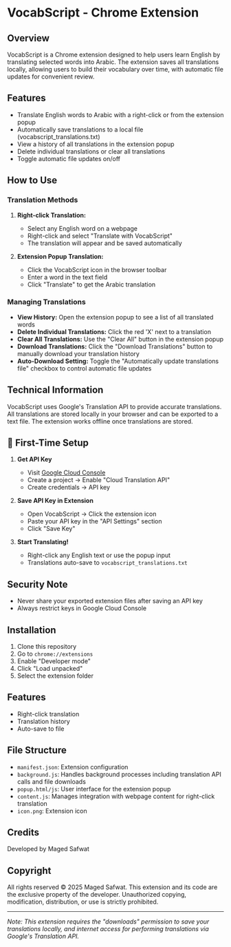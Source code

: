 # VocabScript - Chrome Extension

## Overview
VocabScript is a Chrome extension designed to help users learn English by translating selected words into Arabic. The extension saves all translations locally, allowing users to build their vocabulary over time, with automatic file updates for convenient review.

## Features
- Translate English words to Arabic with a right-click or from the extension popup
- Automatically save translations to a local file (vocabscript_translations.txt)
- View a history of all translations in the extension popup
- Delete individual translations or clear all translations
- Toggle automatic file updates on/off

## How to Use

### Translation Methods
1. **Right-click Translation:**
   - Select any English word on a webpage
   - Right-click and select "Translate with VocabScript"
   - The translation will appear and be saved automatically

2. **Extension Popup Translation:**
   - Click the VocabScript icon in the browser toolbar
   - Enter a word in the text field
   - Click "Translate" to get the Arabic translation

### Managing Translations
- **View History:** Open the extension popup to see a list of all translated words
- **Delete Individual Translations:** Click the red 'X' next to a translation 
- **Clear All Translations:** Use the "Clear All" button in the extension popup
- **Download Translations:** Click the "Download Translations" button to manually download your translation history
- **Auto-Download Setting:** Toggle the "Automatically update translations file" checkbox to control automatic file updates

## Technical Information
VocabScript uses Google's Translation API to provide accurate translations. All translations are stored locally in your browser and can be exported to a text file. The extension works offline once translations are stored.

## 🚀 First-Time Setup

1. **Get API Key**  
   - Visit [Google Cloud Console](https://console.cloud.google.com/)
   - Create a project → Enable "Cloud Translation API"
   - Create credentials → API key

2. **Save API Key in Extension**  
   - Open VocabScript → Click the extension icon
   - Paste your API key in the "API Settings" section
   - Click "Save Key"

3. **Start Translating!**  
   - Right-click any English text or use the popup input
   - Translations auto-save to `vocabscript_translations.txt`

## Security Note
- Never share your exported extension files after saving an API key  
- Always restrict keys in Google Cloud Console 

## Installation
1. Clone this repository
2. Go to `chrome://extensions`
3. Enable "Developer mode"
4. Click "Load unpacked"
5. Select the extension folder

## Features
- Right-click translation
- Translation history
- Auto-save to file 

## File Structure
- `manifest.json`: Extension configuration
- `background.js`: Handles background processes including translation API calls and file downloads
- `popup.html/js`: User interface for the extension popup
- `content.js`: Manages integration with webpage content for right-click translation
- `icon.png`: Extension icon

## Credits
Developed by Maged Safwat

## Copyright
All rights reserved © 2025 Maged Safwat. This extension and its code are the exclusive property of the developer. Unauthorized copying, modification, distribution, or use is strictly prohibited.

---

*Note: This extension requires the "downloads" permission to save your translations locally, and internet access for performing translations via Google's Translation API.*
